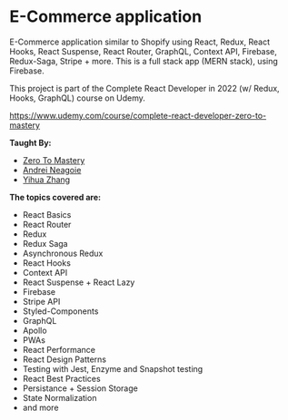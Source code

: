 # E-Commerce application

E-Commerce application similar to Shopify using React, Redux, React Hooks, React Suspense, React Router, GraphQL, Context API, Firebase, Redux-Saga, Stripe + more. This is a full stack app (MERN stack), using Firebase.

This project is part of the Complete React Developer in 2022 (w/ Redux, Hooks, GraphQL) course on Udemy.

https://www.udemy.com/course/complete-react-developer-zero-to-mastery

**Taught By:**
- [Zero To Mastery](https://zerotomastery.io/)
- [Andrei Neagoie](https://linkedin.com/in/andreineagoie/)
- [Yihua Zhang](https://linkedin.com/yihuaz/)

**The topics covered are:**
- React Basics
- React Router
- Redux
- Redux Saga
- Asynchronous Redux
- React Hooks
- Context API
- React Suspense + React Lazy
- Firebase
- Stripe API
- Styled-Components
- GraphQL
- Apollo
- PWAs
- React Performance
- React Design Patterns
- Testing with Jest, Enzyme and Snapshot testing
- React Best Practices
- Persistance + Session Storage
- State Normalization
- and more